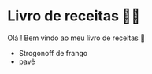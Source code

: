 # Livro de receitas :man_cook:

Olá ! Bem vindo ao meu livro de receitas :wave:

- Strogonoff de frango 
- pavê

